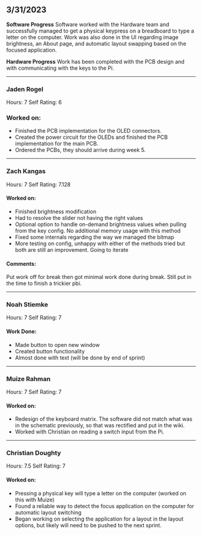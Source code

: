 ## 3/31/2023

**Software Progress**
Software worked with the Hardware team and successfully managed to get a physical keypress on a breadboard to type a letter on the computer. Work was also done in the UI regarding image brightness, an About page, and automatic layout swapping based on the focused application.

**Hardware Progress**
Work has been completed with the PCB design and with communicating with the keys to the Pi. 
___
### Jaden Rogel
Hours: 7
Self Rating: 6
### Worked on:
- Finished the PCB implementation for the OLED connectors.
- Created the power circuit for the OLEDs and finished the PCB implementation for the main PCB.
- Ordered the PCBs, they should arrive during week 5.


___

### Zach Kangas
Hours: 7
Self Rating: 7.128
#### Worked on:
- Finished brightness modification
- Had to resolve the slider not having the right values
- Optional option to handle on-demand brightness values when pulling from the key config. No additional memory usage with this method
- Fixed some internals regarding the way we managed the bitmap
- More testing on config, unhappy with either of the methods tried but both are still an improvement. Going to iterate
#### Comments:
Put work off for break then got minimal work done during break. Still put in the time to finish a trickier pbi.
___

### Noah Stiemke
Hours: 7
Self Rating:  7
#### Work Done: 
- Made button to open new window
- Created button functionality
- Almost done with text (will be done by end of sprint)

___
### Muize Rahman 
Hours: 7
Self Rating: 7 
#### Worked on:
- Redesign of the keyboard matrix. The software did not match what was in the schematic previously, so that was rectified and put in the wiki. 
- Worked with Christian on reading a switch input from the Pi. 
___
### Christian Doughty
Hours: 7.5
Self Rating: 7
#### Worked on: 
- Pressing a physical key will type a letter on the computer (worked on this with Muize)
- Found a reliable way to detect the focus application on the computer for automatic layout switching
- Began working on selecting the application for a layout in the layout options, but likely will need to be pushed to the next sprint.

